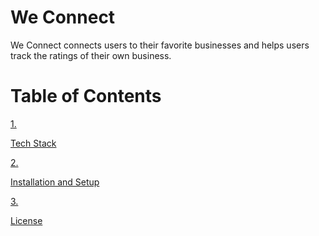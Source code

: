 <h1>We Connect</h1>
<p>We Connect connects users to their favorite businesses and helps users track the ratings of their own business.</p>
<h1>Table of Contents</h1>
<a href="#">1.<p>Tech Stack</p></a>
<a href="#">2.<p>Installation and Setup</p></a>
<a href="#">3.<p>License</p></a>
